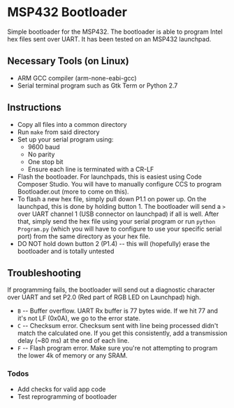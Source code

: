 # MSP432 Bootloader
Simple bootloader for the MSP432. The bootloader is able to program Intel hex files sent over UART. It has been tested on an MSP432 launchpad.
## Necessary Tools (on Linux)
* ARM GCC compiler (arm-none-eabi-gcc)
* Serial terminal program such as Gtk Term or Python 2.7

## Instructions
* Copy all files into a common directory
* Run `make` from said directory
* Set up your serial program using:
  * 9600 baud
  * No parity
  * One stop bit
  * Ensure each line is terminated with a CR-LF
* Flash the bootloader. For launchpads, this is easiest using Code Composer Studio. You will have to manually configure CCS to program Bootloader.out (more to come on this).
* To flash a new hex file, simply pull down P1.1 on power up. On the launchpad, this is done by holding button 1. The bootloader will send a `>` over UART channel 1 (USB connector on launchpad) if all is well. After that, simply send the hex file using your serial program or run `python Program.py` (which you will have to configure to use your specific serial port) from the same directory as your hex file.
* DO NOT hold down button 2 (P1.4) -- this will (hopefully) erase the bootloader and is totally untested

## Troubleshooting
If programming fails, the bootloader will send out a diagnostic character over UART and set P2.0 (Red part of RGB LED on Launchpad) high.
* `B` -- Buffer overflow. UART Rx buffer is 77 bytes wide. If we hit 77 and it's not LF (0x0A), we go to the error state.
* `C` -- Checksum error. Checksum sent with line being processed didn't match the calculated one. If you get this consistently, add a transmission delay (~80 ms) at the end of each line.
* `F` -- Flash program error. Make sure you're not attempting to program the lower 4k of memory or any SRAM.

### Todos
* Add checks for valid app code
* Test reprogramming of bootloader
